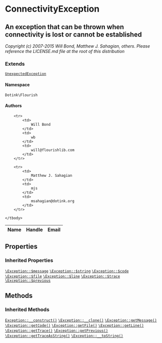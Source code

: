 # ConnectivityException
## An exception that can be thrown when connectivity is lost or cannot be established

_Copyright (c) 2007-2015 Will Bond, Matthew J. Sahagian, others_.
_Please reference the LICENSE.md file at the root of this distribution_

### Extends

[`UnexpectedException`](./UnexpectedException.md)

#### Namespace

`Dotink\Flourish`

#### Authors

<table>
	<thead>
		<th>Name</th>
		<th>Handle</th>
		<th>Email</th>
	</thead>
	<tbody>
	
		<tr>
			<td>
				Will Bond
			</td>
			<td>
				wb
			</td>
			<td>
				will@flourishlib.com
			</td>
		</tr>
	
		<tr>
			<td>
				Matthew J. Sahagian
			</td>
			<td>
				mjs
			</td>
			<td>
				msahagian@dotink.org
			</td>
		</tr>
	
	</tbody>
</table>

## Properties

### Inherited Properties

[`\Exception::$message`](http://php.net/class.exception#message) [`\Exception::$string`](http://php.net/class.exception#string) [`\Exception::$code`](http://php.net/class.exception#code) [`\Exception::$file`](http://php.net/class.exception#file) [`\Exception::$line`](http://php.net/class.exception#line) [`\Exception::$trace`](http://php.net/class.exception#trace) [`\Exception::$previous`](http://php.net/class.exception#previous) 

## Methods

### Inherited Methods

[`Exception::__construct()`](./Exception.md#__construct) [`\Exception::__clone()`](http://php.net/class.exception#__clone) [`\Exception::getMessage()`](http://php.net/class.exception#getMessage) [`\Exception::getCode()`](http://php.net/class.exception#getCode) [`\Exception::getFile()`](http://php.net/class.exception#getFile) [`\Exception::getLine()`](http://php.net/class.exception#getLine) [`\Exception::getTrace()`](http://php.net/class.exception#getTrace) [`\Exception::getPrevious()`](http://php.net/class.exception#getPrevious) [`\Exception::getTraceAsString()`](http://php.net/class.exception#getTraceAsString) [`\Exception::__toString()`](http://php.net/class.exception#__toString) 



